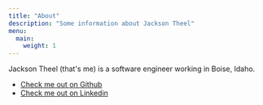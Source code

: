 ```yaml
---
title: "About"
description: "Some information about Jackson Theel"
menu:
  main:
    weight: 1
---
```


Jackson Theel (that's me) is a software engineer working in Boise, Idaho.
- [Check me out on Github](https://github.com/jacksontheel)
- [Check me out on Linkedin](https://www.linkedin.com/in/jackson-theel-3a8b6a234/)